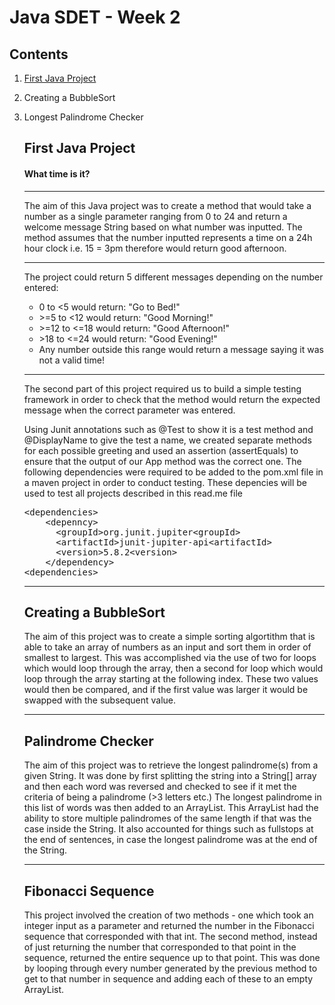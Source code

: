 # Java SDET - Week 2 
## Contents
<ol>
<li><p><a href="https://github.com/hibjam/JavaProject#first-java-project" 
title="First Java Project">First Java Project</a></p>
<li><p> Creating a BubbleSort</p>
<li><p> Longest Palindrome Checker</p>
</li>

## First Java Project
#### What time is it?
<hr />
<p>The aim of this Java project was to create a method that would take a 
number as a single parameter ranging from 0 to 24 and return a welcome
message String based on what number was inputted. The method assumes 
that the number inputted represents a time on a 24h hour clock i.e. 15 = 3pm therefore 
would return good afternoon.
</p>
<hr/>
<p>The project could return 5 different messages depending on the number entered:
</p>
<ul>
<li>0 to <5 would return: "Go to Bed!"</li>
<li>>=5 to <12 would return: "Good Morning!" </li>
<li>>=12 to <=18 would return: "Good Afternoon!" </li>
<li>>18 to <=24 would return: "Good Evening!" </li>
<li>Any number outside this range would return a message 
saying it was not a valid time! </li>
</ul>
<hr/>

<p>The second part of this project required us to build a simple testing 
framework in order to check that the method would return the expected message 
when the correct parameter was entered. </p>
<p>Using Junit annotations such as @Test to show it is a test method and
@DisplayName to give the test a name, we created separate methods for each
possible greeting and used an assertion (assertEquals) to ensure that the
output of our App method was the correct one. The following dependencies were required 
to be added to the pom.xml file in a maven project in order to conduct testing.
These depencies will be used to test all projects described in this read.me file</p>

<pre>
&lt;dependencies>
    &lt;depenncy&gt;
      &lt;groupId>org.junit.jupiter&lt;groupId>
      &lt;artifactId>junit-jupiter-api&lt;artifactId>
      &lt;version>5.8.2&lt;version>
    &lt;/dependency>
&lt;dependencies>
</pre> 
<hr>

## Creating a BubbleSort
<p> The aim of this project was to create a simple sorting algortithm that is able to take 
an array of numbers as an input and sort them in order of smallest to largest. This was accomplished 
via the use of two for loops which would loop through the array, then a second 
for loop which would loop through the array starting at the following index. These two values 
would then be compared, and if the first value was larger it would be swapped with 
the subsequent value. 
</p>
<hr>

## Palindrome Checker
<p> The aim of this project was to retrieve the longest palindrome(s) from a given String. 
It was done by first splitting the string into a String[] array and then each word was reversed and checked 
to see if it met the criteria of being a palindrome (>3 letters etc.) The longest palindrome in this list of words was then 
added to an ArrayList<String>. This ArrayList had the ability to store multiple palindromes of the same length 
if that was the case inside the String. It also accounted for things such as fullstops at the end of sentences, in case the longest 
palindrome was at the end of the String.
</p>
<hr>

## Fibonacci Sequence 
<p> This project involved the creation of two methods - one which took an integer input as a parameter and returned 
the number in the Fibonacci sequence that corresponded with that int. The second method, instead of just returning the number 
that corresponded to that point in the sequence, returned the entire sequence up to that point. This was done by looping through
every number generated by the previous method to get to that number in sequence and adding each of these to an empty ArrayList.
</p>

